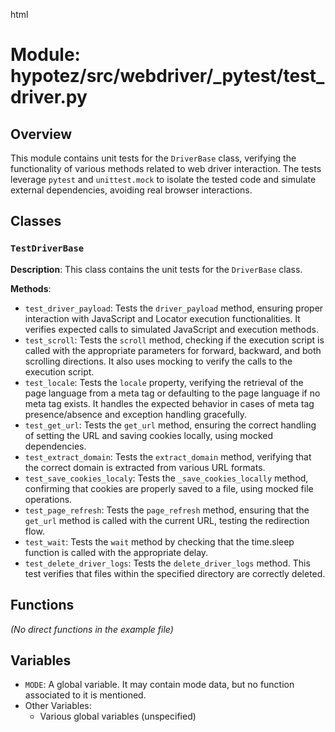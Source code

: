 html
<h1>Module: hypotez/src/webdriver/_pytest/test_driver.py</h1>

<h2>Overview</h2>
<p>This module contains unit tests for the <code>DriverBase</code> class, verifying the functionality of various methods related to web driver interaction.  The tests leverage <code>pytest</code> and <code>unittest.mock</code> to isolate the tested code and simulate external dependencies, avoiding real browser interactions.</p>

<h2>Classes</h2>

<h3><code>TestDriverBase</code></h3>

<p><strong>Description</strong>: This class contains the unit tests for the <code>DriverBase</code> class.</p>

<p><strong>Methods</strong>:</p>
<ul>
  <li><code>test_driver_payload</code>: Tests the <code>driver_payload</code> method, ensuring proper interaction with JavaScript and Locator execution functionalities. It verifies expected calls to simulated JavaScript and execution methods.</li>
  <li><code>test_scroll</code>: Tests the <code>scroll</code> method, checking if the execution script is called with the appropriate parameters for forward, backward, and both scrolling directions. It also uses mocking to verify the calls to the execution script.</li>
  <li><code>test_locale</code>: Tests the <code>locale</code> property, verifying the retrieval of the page language from a meta tag or defaulting to the page language if no meta tag exists.  It handles the expected behavior in cases of meta tag presence/absence and exception handling gracefully.</li>
  <li><code>test_get_url</code>: Tests the <code>get_url</code> method, ensuring the correct handling of setting the URL and saving cookies locally, using mocked dependencies.</li>
  <li><code>test_extract_domain</code>: Tests the <code>extract_domain</code> method, verifying that the correct domain is extracted from various URL formats.</li>
  <li><code>test_save_cookies_localy</code>: Tests the <code>_save_cookies_locally</code> method, confirming that cookies are properly saved to a file, using mocked file operations.</li>
  <li><code>test_page_refresh</code>: Tests the <code>page_refresh</code> method, ensuring that the <code>get_url</code> method is called with the current URL, testing the redirection flow.</li>
  <li><code>test_wait</code>: Tests the <code>wait</code> method by checking that the time.sleep function is called with the appropriate delay.</li>
  <li><code>test_delete_driver_logs</code>: Tests the <code>delete_driver_logs</code> method.  This test verifies that files within the specified directory are correctly deleted.</li>
</ul>

<h2>Functions</h2>

<p><i>(No direct functions in the example file)</i></p>


<h2>Variables</h2>
<ul>
 <li><code>MODE</code>: A global variable. It may contain mode data, but no function associated to it is mentioned.</li>
 <li>Other Variables:<ul>
    <li>Various global variables (unspecified)</li>

  </ul> </li> </ul>